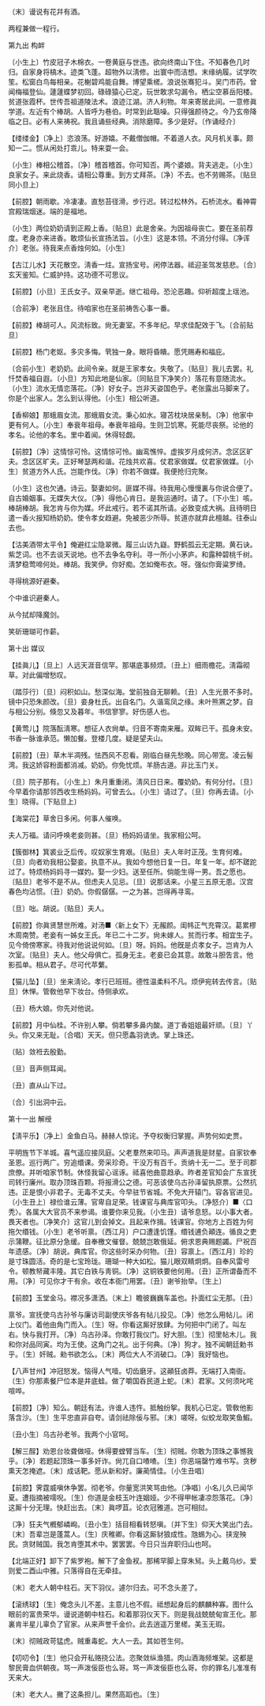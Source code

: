 <!-- { "loadSidebar": true } -->
〔末〕谩说有花幷有酒。

两程兼做一程行。 

第九出
构衅

〔小生上〕竹皮冠子木棉衣。一卷黄庭与世违。欲向终南山下住。不知春色几时归。自家身将槁木。迹类飞蓬。超物外以淸修。出寰中而洁想。末缘纳履。试学吹笙。松窗白鸟每相亲。花榭碧鸡能自舞。博望乘槎。浪说张骞犯斗。吴门市药。曾闻梅福登仙。蘧蘧蝶梦初回。碌碌猿心已定。玩世敢求勾漏令。栖尘空慕岳阳楼。贫道张霞杯。世传吾祖道陵法术。浪迹江湖。济人利物。年来寄居此间。一意修眞学道。左近有个棒胡。人皆呼为巷伯。时常到此聒噪。只得强颜待之。今乃玄帝降临之日。必有人来祷祝。我且诵些经典。消除磨障。多少是好。〔作诵经介〕 

【缕缕金】〔净上〕恣浪荡。好游嬉。不戴僧伽帽。不着道人衣。风月机关事。颇知一二。惯从闲处打乖儿。特来耍一会。

〔小生〕棒相公稽首。〔净〕稽首稽首。你可知否。两个婆娘。背夫逃走。〔小生〕良家女子。来此烧香。请相公尊重。到方丈拜茶。〔净〕不去。也不劳赐茶。〔贴旦同小旦上〕 

【前腔】朝雨歇。冷凄凄。直愁苔径滑。步行迟。转过松林外。石桥流水。看神霄宫殿瑞烟迷。端的是福地。

〔小生〕两位奶奶请到正殿上香。〔贴旦〕此是舍亲。为因祖母丧亡。要在圣前荐度。老身亦来进香。敢烦仙长宣扬法旨。〔小生〕这是本领。不消分付得。〔净诨介〕老张。待我来点香烛何如。〔小生〕 

【古江儿水】天花散空。淸香一炷。宣扬宝号。闲停法器。祗迎圣驾发慈悲。〔合〕玄天鉴知。仁威护持。这功德不可思议。

【前腔】〔小旦〕王氏女子。双亲早逝。继亡祖母。恐沦恶趣。仰祈超度上瑶池。

〔合前净〕老张且住。待咱家也在圣前祷吿心事一番。 

【前腔】棒胡可人。风流标致。尙无妻室。不多年纪。早求佳配效于飞。〔合前贴旦〕 

【前腔】杨门老妪。多灾多悔。茕独一身。眼将昏瞶。愿凭赐寿和福庇。

〔合前小生〕老奶奶。此间令亲。就是王家孝女。失敬了。〔贴旦〕我儿去罢。礼忏焚香福自遐。〔小旦〕方知此地是仙家。〔同贴旦下净笑介〕落花有意随流水。〔小生〕流水无情恋落花。〔净〕好女子。岂非天姿国色乎。老张露出马脚来了。你是个出家人。怎么到认得他。〔小生〕相公听道。 

【香柳娘】那蛾眉女流。那蛾眉女流。秉心如水。寝苫枕块居亲制。〔净〕他家中更有何人。〔小生〕奉衰年祖母。奉衰年祖母。生则卫饥寒。死能尽丧祭。论他的孝名。论他的孝名。里中着闻。休得轻觑。

【前腔】〔净〕这情悰可怜。这情悰可怜。幽鸾憔悴。虚挨岁月成何济。念区区旷夫。念区区旷夫。正好琴瑟两和谐。花烛共欢喜。仗君家做媒。仗君家做媒。〔小生〕贫道方外人氏。岂能作伐。〔净〕你若不做媒。我便抢归完聚。

〔小生〕这也欠通。诗云。娶妻如何。匪媒不得。待我用心慢慢裏与你说合便了。自古婚姻事。无媒失大仪。〔净〕得他心肯日。是我运通时。请了。〔下小生〕咳。棒胡棒胡。我怎肯与你为媒。坏此戒行。若不诺其所请。必致变成大祸。且待明日遣一香火报知杨奶奶。使令孝女趋避。免被恶少所辱。贫道亦就弃此檀越。往泰山去也。 

【沽美酒带太平令】俺避红尘隐翠微。履三山访九嶷。野鹤孤云无定期。黄石诀。紫芝词。也不去谈天说地。也不去争名夺利。寻一所小小茅庐。和露种碧桃千树。淸梦稳莺啼何处。棒胡。我笑伊。你好痴。怎如俺布衣。呀。强似你膏粱罗绮。

寻得桃源好避秦。

个中谁识避秦人。

从今拭却降魔剑。

笑斫珊瑚可作薪。 

第十出
媒议

【挂眞儿】〔旦上〕人远天涯音信罕。那堪底事频烦。〔丑上〕细雨檐花。淸霜砌草。对此偏增愁叹。

〔踏莎行〕〔旦〕闷积如山。愁深似海。堂前独自无聊赖。〔丑〕人生光景不多时。镜中只恐朱颜改。〔旦〕妾身杜氏。出自名门。久谐鸾凤之缘。未叶熊罴之梦。自与相公分别。倏忽又及暮年。书信寥寥。好伤感人也。 

【黄莺儿】院落酝淸寒。想征人衣尙单。归音不寄南来雁。双眸已干。孤身未安。书香一脉谁承范。懒加餐。登楼几度。疑是望夫山。

【前腔】〔丑〕草木半凋残。怯西风不忍看。刚临白昼先愁晚。同心带宽。凌云髻湾。我这娇容粉面都消减。奶奶。你免忧烦。羊肠古道。非比玉门关。

〔旦〕院子那有。〔小生上〕朱月重重闭。淸风日日来。覆奶奶。有何分付。〔旦〕今早着你请那邻西收生杨妈妈。可曾去么。〔小生〕请过了。〔旦〕你再去请。〔小生〕晓得。〔下贴旦上〕 

【海棠花】草舍日多闲。何事人催唤。

夫人万福。请问呼唤老妾则甚。〔旦〕杨妈妈请坐。我家相公呵。 

【簇御林】箕裘业乏后传。叹奴家生育艰。〔贴旦〕夫人年时正茂。生育何难。〔旦〕向者劝我相公娶妾。执意不从。我如今想他日复一日。年复一年。却不蹉跎过了。特烦杨妈妈寻一媒妁。娶一少妇。送至任所。倘能生得一男。吾之愿也。〔贴旦〕老爷不是不从。但虑夫人见忌。〔旦〕说那话来。小星三五原无患。汉宫春色均沾惯。〔丑〕奶奶。你假僝僝。一之为甚。岂得再寻鸾。

〔旦〕咄。胡说。〔贴旦〕夫人。 

【前腔】你眞贤慧世所难。对汤■〈新上女下〉无赧颜。闺帏正气充霄汉。葛累樛木周南赞。老妾有一姊女王氏。年已二十二岁。尙未嫁人。贫而行孝。相宜生子。见今倚傍寒家。待我对他说说何如。〔旦〕呀。妈妈。他旣是贞孝女子。岂肯为人次室。〔贴旦〕夫人。他父母俱亡。孤身无主。老妾已会其意。故敢斗胆吿言。他影孤单。相从君子。尽可代苹蘩。

【猫儿坠】〔旦〕坐来淸论。孝行已班班。德性温柔料不凡。烦伊宛转去传言。〔贴旦〕休惮。管敎他早下妆台。侍侧承欢。

〔丑〕杨大娘。你先对他说。 

【前腔】月中仙桂。不许别人攀。倘若攀多鼻内酸。道丁香姐姐最奸顽。〔旦〕丫头。你又来无耻。〔合唱〕天天。但只愿螽羽诜诜。掌上珠还。

〔贴〕敛袵去殷勤。

〔旦〕音声侧耳闻。

〔丑〕直从山下过。

〔合〕引出洞中云。 

第十一出
解绶

【淸平乐】〔净上〕金鱼白马。赫赫人惊诧。予夺权衡归掌握。声势何如史贾。

平明旌节下羊城。喜气遥应接凤庭。父老羣然来叩马。声声道我是财星。自家钦奉圣恩。巡行两广。穷追缗课。旁采珍奇。干没万有百千。贡纳十无一二。至于司郡庶僚。并听咱家节制。休怪我留心谣诼。祗喜他曲意趋承。昨者差官知会广东宣抚司转行廉州。取办顶珠百颗。将报滑公之德。可恶该使乌古孙泽留执原票。公然抗违。正是恨小非君子。无毒不丈夫。今早驻节省城。不免大开辕门。容各官进见。〔小生丑上〕禄俭谁云薄。官卑自足荣。钱课官与典库官叩头。〔净怒介〕■〈口秃〉。各属大大官员不来参谒。谁要你来见我。〔小生丑〕请爷息怒。以小事大者。畏天者也。〔净笑介〕这官儿到会掉文。且起来作揖。钱课官。你地方上百姓为何拖欠缗钱。〔小生〕老爷听禀。〔西江月〕户口遭逢饥馑。缗钱逋负顚连。循良之吏示蒲鞭。征比原分急缓。自奉檄文催督。兢兢岂敢俄延。俯求恩典赐题蠲。尸祝百年遗感。〔净〕胡说。典库官。你这些时采办何物。〔丑〕容禀上。〔西江月〕珍的是寸珠圆活。奇的是七宝玲珑。珊瑚一种大如松。猫儿眼双睛炯炯。自奉风雷号令。顿教帑藏丰隆。其它白铁与靑铜。〔净〕这铜铁要他何用。〔丑〕正所谓备而不用。〔净〕可见你才干有余。收在本衙门用罢。〔丑〕谢爷抬举。〔生上〕 

【前腔】玉堂金马。襟况多潇洒。〔末上〕瞻彼巍巍车盖也。扑面红尘无那。〔丑〕 

禀爷。宣抚使乌古孙爷与廉访司副使庆爷各有帖儿投见。〔净〕他怎么用帖儿。闭上仪门。着他由角门而入。〔生〕呀。你看这厮好放肆。为何把中门闭了。叫左右。快与我打开。〔净〕乌古孙泽。你敢打我仪门。好大胆。〔生〕彻里帖木儿。我和你对品同寅。均为王使。这角门之礼。出于何典。〔净〕狗才。独不闻朝廷勅书乎。〔生〕奸贼。勑书欲怎么。〔末〕两位大人不消破口。〔净〕我好恼也。 

【八声甘州】冲冠怒发。恼得人气噎。切齿磨牙。这顚狂卤莽。无端打入南衙。〔生〕你那素餐尸位本是井底蛙。做了嚼国呑民道上蛇。〔末〕君家。又何须叱咤喧哗。

【前腔】〔净〕知么。朝廷有法。许谁人违忤。抵触纷挐。我机心已定。管敎他影落含沙。〔生〕生平忠直非自夸。请剑祛除佞与邪。〔末〕嗟呀。似蛟龙取笑鱼鰕。

〔丑小生〕乌古孙老爷。我两个小官呵。 

【解三酲】劝恩台妆聋做哑。休得要螳臂当车。〔生〕彻贼。你敢为顶珠之事憾我乎。〔净〕若题起顶珠一事多奸诈。尙兀自口喳喳。〔生〕你恶端罄竹难书写。贪秽熏天怎掩遮。〔末〕成话靶。愿从新和好。廉蔺情佳。〔小生丑唱〕 

【前腔】霁霆威嗔休争罢。彻老爷。你量宽洪笑骂由他。〔净唱〕小名儿久已闻华夏。遭指摘被嚅唲。〔生〕你道是金枝玉叶连姻娅。少不得甲帐凄凉怨落花。〔净〕这厮十分无理。快赶出去。〔末〕眞啰苴。论衣冠雅道。岂可相挝。

〔净〕狂夫气槪郁嶙峋。〔丑小生〕括目相看转怒嗔。〔并下生〕仰天大笑出门去。〔末〕吾辈岂是蓬蒿人。〔生〕庆稚卿。你看这厮豺狼成性。虺蜴为心。挟宠殃民。贪财贼国。我怎肯堕其术中。罢罢罢。今日只当弃职归山也呵。 

【北端正好】卸下了紫罗袍。解下了金鱼衩。那稀罕脚上穿朱舃。头上戴乌纱。爱则爱二酉山中雅。只落得自在无牵挂。

〔末〕老大人朝中柱石。天下羽仪。遽尔归去。可不念头差了。 

【滚绣球】〔生〕俺念头儿不差。主意儿也不假。祗想起身后的麒麟种寡。图什么眼前的富贵荣华。谩说道朝中柱石。和着那羽仪天下。则是我战兢兢甸宣王化。那裏肯半星儿辜负了官家。从来声誉千金价。此去逍遥万里槎。美玉无瑕。

〔末〕彻贼政苛猛虎。贼重毒蛇。大人一去。其如苍生何。 

【叨叨令】〔生〕他只会开私赂挠公法。恣聚敛纵渔猎。肉山酒海频堆架。这都是黎民膏血供朝夜。骂一声泼佞臣也么哥。骂一声泼佞臣也么哥。你的罪名儿准准有天来大。

〔末〕老大人。撇了这条担儿。果然高蹈也。〔生〕 

